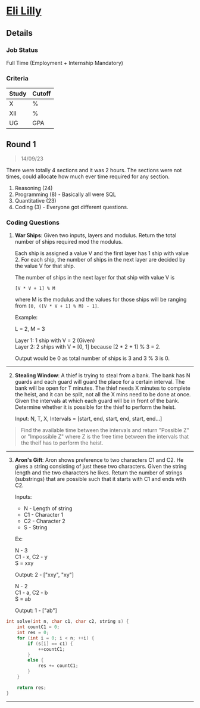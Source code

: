 # [Eli Lilly](https://www.lilly.com/)

## Details

### Job Status

Full Time (Employment + Internship Mandatory)

### Criteria

| Study | Cutoff |
|-------|--------|
| X     | %      |
| XII   | %      |
| UG    | GPA    |

[comment]: # (Any other details go under this. This is a comment)


[comment]: # (Details about the rounds go under this comment.)

## Round 1

> 14/09/23

[comment]: # (Summary of the sections and experience below this comment.)

There were totally 4 sections and it was 2 hours. The sections were not times, could allocate how much ever time required for any section.

1. Reasoning (24)
2. Programming (8) - Basically all were SQL
3. Quantitative (23)
4. Coding (3) - Everyone got different questions.

### Coding Questions

1. **War Ships**: Given two inputs, layers and modulus. Return the total number of ships required mod the modulus.

    Each ship is assigned a value V and the first layer has 1 ship with value 2. For each ship, the number of ships in the next layer are decided by the value V for that ship.

    The number of ships in the next layer for that ship with value V is

    `[V * V + 1] % M`

    where M is the modulus and the values for those ships will be ranging from `[0, ([V * V + 1] % M) - 1]`.

    Example:

    L = 2, M = 3

    Layer 1: 1 ship with V = 2 (Given)\
    Layer 2: 2 ships with V = [0, 1] because [2 * 2 + 1] % 3 = 2.

    Output would be 0 as total number of ships is 3 and 3 % 3 is 0.

[comment]: # (Add any resources or links or code to this question under this comment.)

---

2. **Stealing Window**: A thief is trying to steal from a bank. The bank has N guards and each guard will guard the place for a certain interval. The bank will be open for T minutes. The thief needs X minutes to complete the heist, and it can be split, not all the X mins need to be done at once. Given the intervals at which each guard will be in front of the bank. Determine whether it is possible for the thief to perform the heist.

    Input: N, T, X, Intervals = [start, end, start, end, start, end...]

> Find the available time between the intervals and return "Possible Z" or "Impossible Z" where Z is the free time between the intervals that the theif has to perform the heist.

[comment]: # (Add any resources or links or code to this question under this comment.)

---

3. **Aron's Gift**: Aron shows preference to two characters C1 and C2. He gives a string consisting of just these two characters. Given the string length and the two characters he likes. Return the number of strings (substrings) that are possible such that it starts with C1 and ends with C2.

    Inputs:
    - N - Length of string
    - C1 - Character 1
    - C2 - Character 2
    - S - String

    Ex:

    N - 3\
    C1 - x, C2 - y\
    S = xxy

    Output: 2 - ["xxy", "xy"]

    N - 2\
    C1 - a, C2 - b\
    S = ab

    Output: 1 - ["ab"]

[comment]: # (Add any resources or links or code to this question under this comment.)

```cpp
int solve(int n, char c1, char c2, string s) {
    int countC1 = 0;
    int res = 0;
    for (int i = 0; i < n; ++i) {
        if (s[i] == c1) {
            ++countC1;
        }
        else {
            res += countC1;
        }
    }

    return res;
}

```

---
